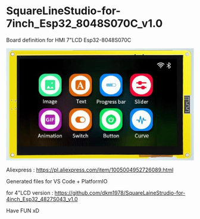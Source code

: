 # SquareLineStudio-for-7inch_Esp32_8048S070C_v1.0

Board definition for HMI 7"LCD Esp32-8048S070C

![alt text](7inch_Esp32_8048S070C.png)

Aliexpress : https://pl.aliexpress.com/item/1005004952726089.html

Generated files for VS Code + PlatformIO

for 4"LCD version : https://github.com/dkm1978/SquareLaineStrudio-for-4inch_Esp32_4827S043_v1.0

Have FUN xD
